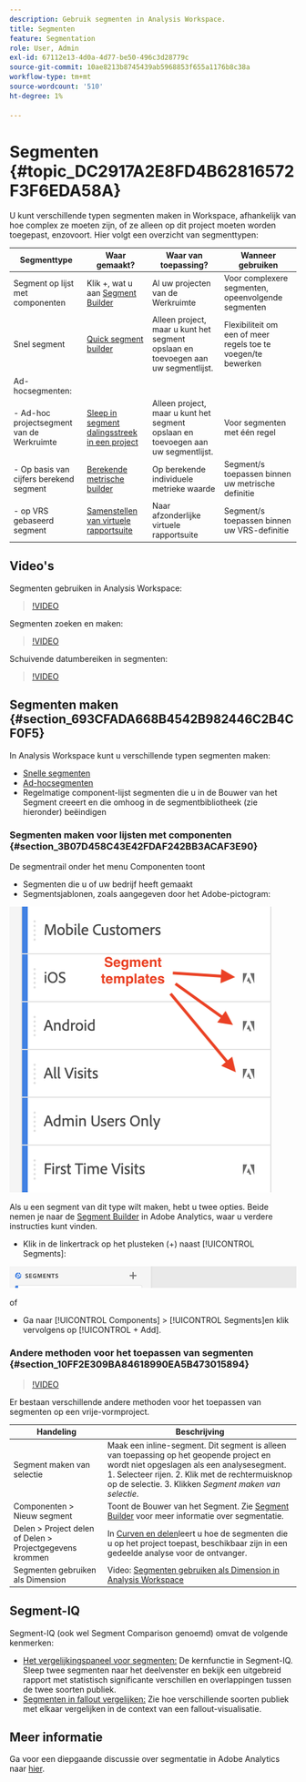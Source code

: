```yaml
---
description: Gebruik segmenten in Analysis Workspace.
title: Segmenten
feature: Segmentation
role: User, Admin
exl-id: 67112e13-4d0a-4d77-be50-496c3d28779c
source-git-commit: 10ae8213b8745439ab5968853f655a1176b8c38a
workflow-type: tm+mt
source-wordcount: '510'
ht-degree: 1%

---
```



# Segmenten {#topic_DC2917A2E8FD4B62816572F3F6EDA58A}

U kunt verschillende typen segmenten maken in Workspace, afhankelijk van hoe complex ze moeten zijn, of ze alleen op dit project moeten worden toegepast, enzovoort. Hier volgt een overzicht van segmenttypen:

| Segmenttype | Waar gemaakt? | Waar van toepassing? | Wanneer gebruiken |
| --- | --- | --- | --- |
| Segment op lijst met componenten | Klik +, wat u aan [Segment Builder](/help/components/segmentation/segmentation-workflow/seg-build.md) | Al uw projecten van de Werkruimte | Voor complexere segmenten, opeenvolgende segmenten |
| Snel segment | [Quick segment builder](/help/analyze/analysis-workspace/components/segments/quick-segments.md) | Alleen project, maar u kunt het segment opslaan en toevoegen aan uw segmentlijst. | Flexibiliteit om een of meer regels toe te voegen/te bewerken |
| Ad-hocsegmenten: |  |  |  |
| - Ad-hoc projectsegment van de Werkruimte | [Sleep in segment dalingsstreek in een project](/help/analyze/analysis-workspace/components/segments/ad-hoc-segments.md) | Alleen project, maar u kunt het segment opslaan en toevoegen aan uw segmentlijst. | Voor segmenten met één regel |
| - Op basis van cijfers berekend segment | [Berekende metrische builder](https://experienceleague.adobe.com/docs/analytics/components/calculated-metrics/calcmetric-workflow/metrics-with-segments.html) | Op berekende individuele metrieke waarde | Segment/s toepassen binnen uw metrische definitie |
| - op VRS gebaseerd segment | [Samenstellen van virtuele rapportsuite](https://experienceleague.adobe.com/docs/analytics/components/virtual-report-suites/vrs-workflow/vrs-create.html) | Naar afzonderlijke virtuele rapportsuite | Segment/s toepassen binnen uw VRS-definitie |

## Video&#39;s

Segmenten gebruiken in Analysis Workspace:

>[!VIDEO](https://video.tv.adobe.com/v/23977/?quality=12)

Segmenten zoeken en maken:

>[!VIDEO](https://video.tv.adobe.com/v/334092/?quality=12)

Schuivende datumbereiken in segmenten:

>[!VIDEO](https://video.tv.adobe.com/v/25403/?quality=12)

## Segmenten maken {#section_693CFADA668B4542B982446C2B4CF0F5}

In Analysis Workspace kunt u verschillende typen segmenten maken:

* [Snelle segmenten](/help/analyze/analysis-workspace/components/segments/quick-segments.md)
* [Ad-hocsegmenten](/help/analyze/analysis-workspace/components/segments/ad-hoc-segments.md)
* Regelmatige component-lijst segmenten die u in de Bouwer van het Segment creeert en die omhoog in de segmentbibliotheek (zie hieronder) beëindigen

### Segmenten maken voor lijsten met componenten {#section_3B07D458C43E42FDAF242BB3ACAF3E90}

De segmentrail onder het menu Componenten toont
* Segmenten die u of uw bedrijf heeft gemaakt
* Segmentsjablonen, zoals aangegeven door het Adobe-pictogram:

![](assets/segment_icons.png)

Als u een segment van dit type wilt maken, hebt u twee opties. Beide nemen je naar de [Segment Builder](/help/components/segmentation/segmentation-workflow/seg-build.md) in Adobe Analytics, waar u verdere instructies kunt vinden.

* Klik in de linkertrack op het plusteken (+) naast [!UICONTROL Segments]:

![](assets/create-seg.png)

of

* Ga naar [!UICONTROL Components] > [!UICONTROL Segments]en klik vervolgens op [!UICONTROL + Add].


### Andere methoden voor het toepassen van segmenten {#section_10FF2E309BA84618990EA5B473015894}

>[!VIDEO](https://video.tv.adobe.com/v/30994/?quality=12)

Er bestaan verschillende andere methoden voor het toepassen van segmenten op een vrije-vormproject.

| Handeling | Beschrijving |
|--- |--- |
| Segment maken van selectie | Maak een inline-segment. Dit segment is alleen van toepassing op het geopende project en wordt niet opgeslagen als een analysesegment. 1. Selecteer rijen.  2. Klik met de rechtermuisknop op de selectie.  3. Klikken *Segment maken van selectie*. |
| Componenten > Nieuw segment | Toont de Bouwer van het Segment. Zie [Segment Builder](https://experienceleague.adobe.com/docs/analytics/components/segmentation/segmentation-workflow/seg-build.html) voor meer informatie over segmentatie. |
| Delen > Project delen of Delen > Projectgegevens krommen | In [Curven en delen](https://experienceleague.adobe.com/docs/analytics/analyze/analysis-workspace/curate-share/curate.html#concept_4A9726927E7C44AFA260E2BB2721AFC6)leert u hoe de segmenten die u op het project toepast, beschikbaar zijn in een gedeelde analyse voor de ontvanger. |
| Segmenten gebruiken als Dimension | Video: [Segmenten gebruiken als Dimension in Analysis Workspace](https://experienceleague.adobe.com/docs/analytics-learn/tutorials/analysis-workspace/applying-segments/using-segments-as-dimensions-in-analysis-workspace.html?lang=en) |

## Segment-IQ

Segment-IQ (ook wel Segment Comparison genoemd) omvat de volgende kenmerken:

* [Het vergelijkingspaneel voor segmenten:](/help/analyze/analysis-workspace/c-panels/c-segment-comparison/segment-comparison.md) De kernfunctie in Segment-IQ. Sleep twee segmenten naar het deelvenster en bekijk een uitgebreid rapport met statistisch significante verschillen en overlappingen tussen de twee soorten publiek.
* [Segmenten in fallout vergelijken:](/help/analyze/analysis-workspace/visualizations/fallout/compare-segments-fallout.md) Zie hoe verschillende soorten publiek met elkaar vergelijken in de context van een fallout-visualisatie.

## Meer informatie

Ga voor een diepgaande discussie over segmentatie in Adobe Analytics naar [hier](/help/components/segmentation/seg-overview.md).